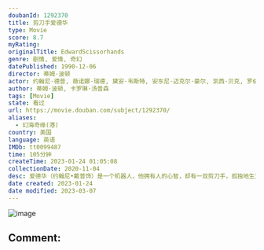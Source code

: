 ```yaml
---
doubanId: 1292370
title: 剪刀手爱德华
type: Movie
score: 8.7
myRating: 
originalTitle: EdwardScissorhands
genre: 剧情, 爱情, 奇幻
datePublished: 1990-12-06
director: 蒂姆·波顿
actor: 约翰尼·德普, 薇诺娜·瑞德, 黛安·韦斯特, 安东尼·迈克尔·豪尔, 凯西·贝克, 罗伯特·奥利维里, 康查塔·费雷尔, 卡罗琳·阿隆, 迪克·安东尼·威廉姆斯, 澳澜·琼斯, 文森特·普莱斯, 艾伦·阿金, 苏珊·布洛马特, 约翰·戴维森, 布莱恩·拉肯, undefined, undefined, undefined, 阿隆·鲁斯汀, 阿兰·弗吉, 史蒂文·布里尔, undefined, 马克·麦考利, 唐娜·派洛尼, undefined, undefined, undefined, 尼克·卡特, 布雷特·赖斯
author: 蒂姆·波顿, 卡罗琳·汤普森
tags: [Movie]
state: 看过
url: https://movie.douban.com/subject/1292370/
aliases:
  - 幻海奇缘(港)
country: 美国
language: 英语
IMDb: tt0099487
time: 105分钟
createTime: 2023-01-24 01:05:08
collectionDate: 2020-11-04
desc: 爱德华（约翰尼•戴普饰）是一个机器人，他拥有人的心智，却有一双剪刀手，孤独地生活在古堡里，闯入古堡的化妆品推销员佩格把他带回家，让他走进了人类的世界。单纯的爱德华爱上了佩格的女儿金（薇诺娜•瑞德饰...
date created: 2023-01-24
date modified: 2023-03-07
---
```


![image](p480956937.jpg)

Comment:
---
